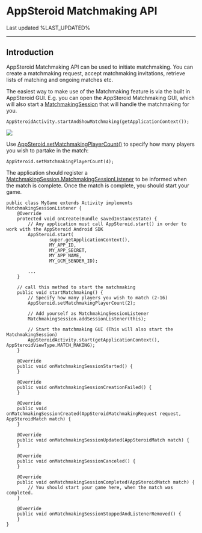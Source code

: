 
# AppSteroid Matchmaking API

Last updated %LAST_UPDATED%

-------------------------

## Introduction

AppSteroid Matchmaking API can be used to initiate matchmaking. You can create a matchmaking request, accept matchmaking invitations, retrieve lists of matching and ongoing matches etc.

The easiest way to make use of the Matchmaking feature is via the built in AppSteroid GUI. E.g. you can open the AppSteroid Matchmaking GUI, which will also start a [MatchmakingSession](#com.fresvii.helper.MatchmakingSession) that will handle the matchmaking for you.


    AppSteroidActivity.startAndShowMatchmaking(getApplicationContext());

![](../Images/Matchmaking.png)

Use [AppSteroid.setMatchmakingPlayerCount()](AndroidSDK.md#com_fresvii_AppSteroid_void_setMatchmakingPlayerCount_int) to specify how many players you wish to partake in the match:

    AppSteroid.setMatchmakingPlayerCount(4);

The application should register a [MatchmakingSession.MatchmakingSessionListener](#com.fresvii.helper.MatchmakingSession.MatchmakingSessionListener) to be informed when the match is complete. Once the match is complete, you should start your game.

    public class MyGame extends Activity implements MatchmakingSessionListener {
        @Override
        protected void onCreate(Bundle savedInstanceState) {
            // Any application must call AppSteroid.start() in order to work with the AppSteroid Android SDK
            AppSteroid.start(
            	    super.getApplicationContext(),
            	    MY_APP_ID,
            	    MY_APP_SECRET,
            	    MY_APP_NAME,
            	    MY_GCM_SENDER_ID);
    
            ...
        }
    
        // call this method to start the matchmaking
        public void startMatchmaking() {
            // Specify how many players you wish to match (2-16)
            AppSteroid.setMatchmakingPlayerCount(2);
            
            // Add yourself as MatchmakingSessionListener
            MatchmakingSession.addSessionListener(this);
    
            // Start the matchmaking GUI (This will also start the MatchmakingSession)
            AppSteroidActivity.start(getApplicationContext(), AppSteroidViewType.MATCH_MAKING);
        }
        
        @Override
        public void onMatchmakingSessionStarted() {
        }
        
        @Override
        public void onMatchmakingSessionCreationFailed() {
        }
        
        @Override
        public void onMatchmakingSessionCreated(AppSteroidMatchmakingRequest request, AppSteroidMatch match) {
        }
        
        @Override
        public void onMatchmakingSessionUpdated(AppSteroidMatch match) {
        }
        
        @Override
        public void onMatchmakingSessionCanceled() {
        }
        
        @Override
        public void onMatchmakingSessionCompleted(AppSteroidMatch match) {
            // You should start your game here, when the match was completed.
        }
        
        @Override
        public void onMatchmakingSessionStoppedAndListenerRemoved() {
        }
    }

